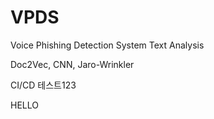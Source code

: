 # VPDS
Voice Phishing Detection System Text Analysis

Doc2Vec, CNN, Jaro-Wrinkler 

CI/CD 테스트123

HELLO